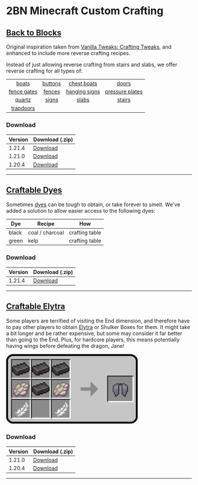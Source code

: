 # 2BN Minecraft Custom Crafting

## [Back to Blocks](back-to-blocks/)

Original inspiration taken from [Vanilla Tweaks: Crafting Tweaks](https://vanillatweaks.net/picker/crafting-tweaks), and enhanced to include more reverse crafting recipes.

Instead of just allowing reverse crafting from stairs and slabs, we offer reverse crafting for all types of:

| | | | |
| :---: | :---: | :---: | :---: |
| [boats](https://minecraft.wiki/w/Boat) | [buttons](https://minecraft.wiki/w/Button) | [chest boats](https://minecraft.wiki/w/Boat_with_Chest) | [doors](https://minecraft.wiki/w/Door) |
| [fence gates](https://minecraft.wiki/w/Fence_Gate) | [fences](https://minecraft.wiki/w/Fence) | [hanging signs](https://minecraft.wiki/w/Hanging_Sign) | [pressure plates](https://minecraft.wiki/w/Pressure_Plate) |
| [quartz](https://minecraft.wiki/w/Block_of_Quartz) | [signs](https://minecraft.wiki/w/Sign) | [slabs](https://minecraft.wiki/w/Slab) | [stairs](https://minecraft.wiki/w/Stairs) |
| [trapdoors](https://minecraft.wiki/w/Trapdoor) | | | |

### Download

| Version | Download (.zip) |
| --- | --- |
| 1.21.4 | [Download](back-to-blocks/1.21.4/2bn-back-to-blocks/2bn-back-to-blocks_1.21.4.zip) |
| 1.21.0 | [Download](back-to-blocks/1.21.0/2bn-back-to-blocks/2bn-back-to-blocks.zip) |
| 1.20.4 | [Download](back-to-blocks/1.20.4/2bn-reverse-crafting-VTmodified/2bn-reverse-crafting-VTmodified.zip) |

---

## [Craftable Dyes](craftable-dyes/)

Sometimes [dyes](https://minecraft.wiki/w/Dye) can be tough to obtain, or take forever to smelt. We've added a solution to allow easier access to the following dyes:

| Dye | Recipe | How |
| --- | --- | --- |
| black | coal / charcoal | crafting table |
| green | kelp | crafting table |

### Download

| Version | Download (.zip) |
| --- | --- |
| 1.21.4 | [Download](craftable-dyes/1.21.4/2bn-craftable-dyes/2bn-craftable-dyes_1.21.4.zip) |

---

## [Craftable Elytra](craftable-elytra/)

Some players are terrified of visiting the End dimension, and therefore have to pay other players to obtain [Elytra](https://minecraft.wiki/w/Elytra) or Shulker Boxes for them. It might take a bit longer and be rather expensive, but some may consider it far better than going to the End. Plus, for hardcore players, this means potentially having wings before defeating the dragon, Jane!

![elytra](craftable-elytra/screenshots/craftable-elytra.png)

### Download

| Version | Download (.zip) |
| --- | --- |
| 1.21.0 | [Download](craftable-elytra/1.21.0/2bn-craftable-elytra/2bn-craftable-elytra.zip) |
| 1.20.4 | [Download](craftable-elytra/1.20.4/2bn-craftable-elytra/2bn-craftable-elytra.zip) |

---


